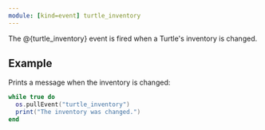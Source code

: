 ```yaml
---
module: [kind=event] turtle_inventory
---
```


The @{turtle_inventory} event is fired when a Turtle's inventory is changed.

## Example
Prints a message when the inventory is changed:
```lua
while true do
  os.pullEvent("turtle_inventory")
  print("The inventory was changed.")
end
```
